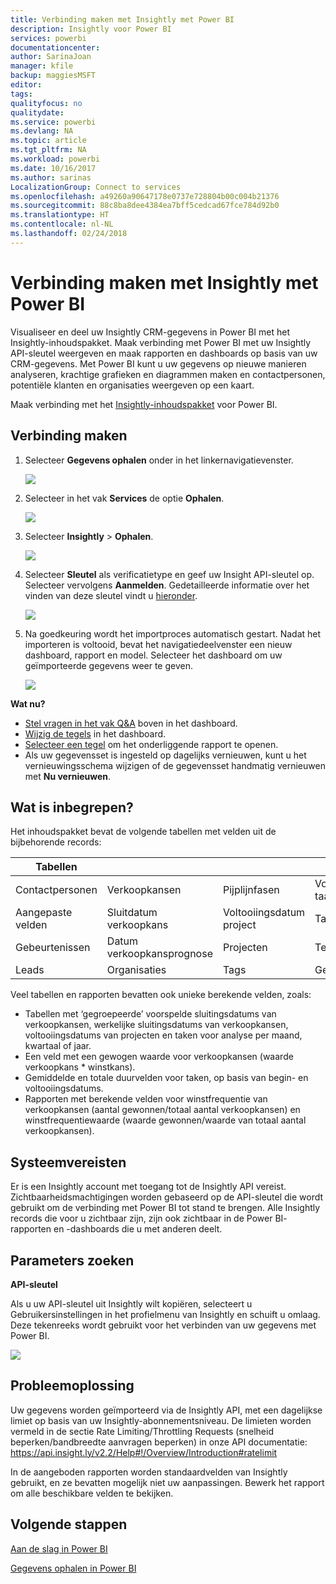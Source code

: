 ```yaml
---
title: Verbinding maken met Insightly met Power BI
description: Insightly voor Power BI
services: powerbi
documentationcenter: 
author: SarinaJoan
manager: kfile
backup: maggiesMSFT
editor: 
tags: 
qualityfocus: no
qualitydate: 
ms.service: powerbi
ms.devlang: NA
ms.topic: article
ms.tgt_pltfrm: NA
ms.workload: powerbi
ms.date: 10/16/2017
ms.author: sarinas
LocalizationGroup: Connect to services
ms.openlocfilehash: a49260a90647178e0737e728804b00c004b21376
ms.sourcegitcommit: 88c8ba8dee4384ea7bff5cedcad67fce784d92b0
ms.translationtype: HT
ms.contentlocale: nl-NL
ms.lasthandoff: 02/24/2018
---
```

# <a name="connect-to-insightly-with-power-bi"></a>Verbinding maken met Insightly met Power BI
Visualiseer en deel uw Insightly CRM-gegevens in Power BI met het Insightly-inhoudspakket. Maak verbinding met Power BI met uw Insightly API-sleutel weergeven en maak rapporten en dashboards op basis van uw CRM-gegevens. Met Power BI kunt u uw gegevens op nieuwe manieren analyseren, krachtige grafieken en diagrammen maken en contactpersonen, potentiële klanten en organisaties weergeven op een kaart.

Maak verbinding met het [Insightly-inhoudspakket](https://app.powerbi.com/getdata/services/insightly) voor Power BI.

## <a name="how-to-connect"></a>Verbinding maken
1. Selecteer **Gegevens ophalen** onder in het linkernavigatievenster.
   
   ![](media/service-connect-to-insightly/getdata.png)
2. Selecteer in het vak **Services** de optie **Ophalen**.
   
   ![](media/service-connect-to-insightly/services.png)
3. Selecteer **Insightly** \>  **Ophalen**.
   
   ![](media/service-connect-to-insightly/insightly.png)
4. Selecteer **Sleutel** als verificatietype en geef uw Insight API-sleutel op. Selecteer vervolgens **Aanmelden**. Gedetailleerde informatie over het vinden van deze sleutel vindt u [hieronder](#FindingParams).
   
   ![](media/service-connect-to-insightly/creds.png)
5. Na goedkeuring wordt het importproces automatisch gestart. Nadat het importeren is voltooid, bevat het navigatiedeelvenster een nieuw dashboard, rapport en model. Selecteer het dashboard om uw geïmporteerde gegevens weer te geven.
   
     ![](media/service-connect-to-insightly/dashboard.png)

**Wat nu?**

* [Stel vragen in het vak Q&A](power-bi-q-and-a.md) boven in het dashboard.
* [Wijzig de tegels](service-dashboard-edit-tile.md) in het dashboard.
* [Selecteer een tegel](service-dashboard-tiles.md) om het onderliggende rapport te openen.
* Als uw gegevensset is ingesteld op dagelijks vernieuwen, kunt u het vernieuwingsschema wijzigen of de gegevensset handmatig vernieuwen met **Nu vernieuwen**.

## <a name="whats-included"></a>Wat is inbegrepen?
Het inhoudspakket bevat de volgende tabellen met velden uit de bijbehorende records:

| Tabellen |  |  |  |
| --- | --- | --- | --- |
| Contactpersonen |Verkoopkansen |Pijplijnfasen |Voltooiingsdatum taak |
| Aangepaste velden |Sluitdatum verkoopkans |Voltooiingsdatum project |Taken |
| Gebeurtenissen |Datum verkoopkansprognose |Projecten |Teams/leden |
| Leads |Organisaties |Tags |Gebruikers |

Veel tabellen en rapporten bevatten ook unieke berekende velden, zoals:  

* Tabellen met ‘gegroepeerde’ voorspelde sluitingsdatums van verkoopkansen, werkelijke sluitingsdatums van verkoopkansen, voltooiingsdatums van projecten en taken voor analyse per maand, kwartaal of jaar.  
* Een veld met een gewogen waarde voor verkoopkansen (waarde verkoopkans * winstkans).  
* Gemiddelde en totale duurvelden voor taken, op basis van begin- en voltooiingsdatums.  
* Rapporten met berekende velden voor winstfrequentie van verkoopkansen (aantal gewonnen/totaal aantal verkoopkansen) en winstfrequentiewaarde (waarde gewonnen/waarde van totaal aantal verkoopkansen).  

## <a name="system-requirements"></a>Systeemvereisten
Er is een Insightly account met toegang tot de Insightly API vereist. Zichtbaarheidsmachtigingen worden gebaseerd op de API-sleutel die wordt gebruikt om de verbinding met Power BI tot stand te brengen. Alle Insightly records die voor u zichtbaar zijn, zijn ook zichtbaar in de Power BI- rapporten en -dashboards die u met anderen deelt.

<a name="FindingParams"></a>

## <a name="finding-parameters"></a>Parameters zoeken
**API-sleutel**

Als u uw API-sleutel uit Insightly wilt kopiëren, selecteert u Gebruikersinstellingen in het profielmenu van Insightly en schuift u omlaag. Deze tekenreeks wordt gebruikt voor het verbinden van uw gegevens met Power BI.

![](media/service-connect-to-insightly/findapi.png)

## <a name="troubleshooting"></a>Probleemoplossing
Uw gegevens worden geïmporteerd via de Insightly API, met een dagelijkse limiet op basis van uw Insightly-abonnementsniveau. De limieten worden vermeld in de sectie Rate Limiting/Throttling Requests (snelheid beperken/bandbreedte aanvragen beperken) in onze API documentatie: https://api.insight.ly/v2.2/Help#!/Overview/Introduction#ratelimit

In de aangeboden rapporten worden standaardvelden van Insightly gebruikt, en ze bevatten mogelijk niet uw aanpassingen. Bewerk het rapport om alle beschikbare velden te bekijken.

## <a name="next-steps"></a>Volgende stappen
[Aan de slag in Power BI](service-get-started.md)

[Gegevens ophalen in Power BI](service-get-data.md)

